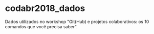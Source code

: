 # codabr2018_dados
Dados utilizados no workshop "Git(Hub) e projetos colaborativos: os 10 comandos que você precisa saber".
